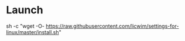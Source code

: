 # Launch

sh -c "wget -O- https://raw.githubusercontent.com/licwim/settings-for-linux/master/install.sh"
